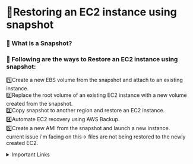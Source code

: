 # :signal_strength:Restoring an EC2 instance using snapshot

### :floppy_disk: What is a Snapshot?

### :page_with_curl: Following are the ways to Restore an EC2 instance using snapshot:

 :one:Create a new EBS volume from the snapshot and attach to an existing instance.<br>
  :two:Replace the root volume of an existing EC2 instance with a new volume created from the snapshot.<br>
  :three:Copy snapshot to another region and restore an EC2 instance.<br>
  :four:Automate EC2 recovery using AWS Backup.<br>
  :five:Create a new AMI from the snapshot and launch a new instance.<br>
  current issue i'm facing on this-> files are not being restored to the newly created EC2.

<details>
  <summary>Important Links</summary>
  :link: https://www.youtube.com/watch?v=85djWS1rDyE -> Fix for mounting issue in the Method 1<br>
  :link: https://docs.aws.amazon.com/ebs/latest/userguide/ebs-snapshots.html -> AWS Documentation on Snapshots.<br>
</details>
